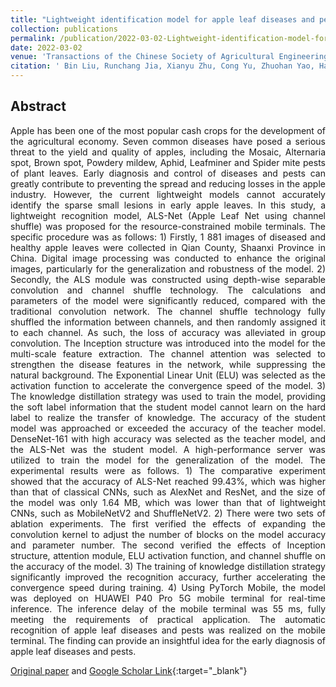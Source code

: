 ```yaml
---
title: "Lightweight identification model for apple leaf diseases and pests based on mobile terminals"
collection: publications
permalink: /publication/2022-03-02-Lightweight-identification-model-for-apple-leaf-diseases-and-pests-based-on-mobile-terminals
date: 2022-03-02
venue: 'Transactions of the Chinese Society of Agricultural Engineering (TCSAE)'
citation: ' Bin Liu, Runchang Jia, Xianyu Zhu, Cong Yu, Zhuohan Yao, Haixi Zhang, Dongjian He, &quot;Lightweight identification model for apple leaf diseases and pests based on mobile terminals.&quot; Transactions of the Chinese Society of Agricultural Engineering (TCSAE). 2022'
---
```


## Abstract
<p style="text-align: justify;">
Apple has been one of the most popular cash crops for the development of the agricultural economy. Seven common diseases have posed a serious threat to the yield and quality of apples, including the Mosaic, Alternaria spot, Brown spot, Powdery mildew, Aphid, Leafminer and Spider mite pests of plant leaves. Early diagnosis and control of diseases and pests can greatly contribute to preventing the spread and reducing losses in the apple industry. However, the current lightweight models cannot accurately identify the sparse small lesions in early apple leaves. In this study, a lightweight recognition model, ALS-Net (Apple Leaf Net using channel shuffle) was proposed for the resource-constrained mobile terminals. The specific procedure was as follows: 1) Firstly, 1 881 images of diseased and healthy apple leaves were collected in Qian County, Shaanxi Province in China. Digital image processing was conducted to enhance the original images, particularly for the generalization and robustness of the model. 2) Secondly, the ALS module was constructed using depth-wise separable convolution and channel shuffle technology. The calculations and parameters of the model were significantly reduced, compared with the traditional convolution network. The channel shuffle technology fully shuffled the information between channels, and then randomly assigned it to each channel. As such, the loss of accuracy was alleviated in group convolution. The Inception structure was introduced into the model for the multi-scale feature extraction. The channel attention was selected to strengthen the disease features in the network, while suppressing the natural background. The Exponential Linear Unit (ELU) was selected as the activation function to accelerate the convergence speed of the model. 3) The knowledge distillation strategy was used to train the model, providing the soft label information that the student model cannot learn on the hard label to realize the transfer of knowledge. The accuracy of the student model was approached or exceeded the accuracy of the teacher model. DenseNet-161 with high accuracy was selected as the teacher model, and the ALS-Net was the student model. A high-performance server was utilized to train the model for the generalization of the model. The experimental results were as follows. 1) The comparative experiment showed that the accuracy of ALS-Net reached 99.43%, which was higher than that of classical CNNs, such as AlexNet and ResNet, and the size of the model was only 1.64 MB, which was lower than that of lightweight CNNs, such as MobileNetV2 and ShuffleNetV2. 2) There were two sets of ablation experiments. The first verified the effects of expanding the convolution kernel to adjust the number of blocks on the model accuracy and parameter number. The second verified the effects of Inception structure, attention module, ELU activation function, and channel shuffle on the accuracy of the model. 3) The training of knowledge distillation strategy significantly improved the recognition accuracy, further accelerating the convergence speed during training. 4) Using PyTorch Mobile, the model was deployed on HUAWEI P40 Pro 5G mobile terminal for real-time inference. The inference delay of the mobile terminal was 55 ms, fully meeting the requirements of practical application. The automatic recognition of apple leaf diseases and pests was realized on the mobile terminal. The finding can provide an insightful idea for the early diagnosis of apple leaf diseases and pests.
<p>

[Original paper](http://zhuxy-USTC.github.io/files/TCSAE.pdf) and [Google Scholar Link](https://scholar.google.com/scholar?hl=zh-TW&as_sdt=0%2C5&q=面向移动端的苹果叶部病虫害轻量级识别模型&btnG=&oq=面向){:target="_blank"}